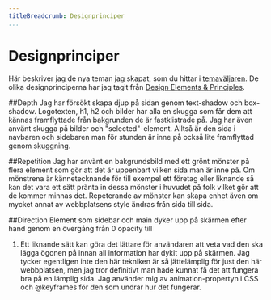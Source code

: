 ```yaml
---
titleBreadcrumb: Designprinciper
...
```


Designprinciper
=================
Här beskriver jag de nya teman jag skapat, som du hittar i [temaväljaren](theme-selector).
De olika designprinciperna har jag tagit från [Design Elements & Principles](https://designschool.canva.com/design-elements-principles).

##Depth
Jag har försökt skapa djup på sidan genom text-shadow och box-shadow.
Logotexten, h1, h2 och bilder har alla en skugga som får dem att kännas framflyttade från
bakgrunden de är fastklistrade på. Jag har även använt skugga på bilder
och "selected"-element. Alltså är den sida i navbaren och sidebaren man för stunden
är inne på också lite framflyttad genom skuggning.

##Repetition
Jag har använt en bakgrundsbild med ett grönt mönster på flera element som gör att
det är uppenbart vilken sida man är inne på. Om mönstrena är kännetecknande för till
exempel ett företag eller liknande så kan det vara ett sätt pränta in dessa mönster i huvudet på folk
vilket gör att de kommer minnas det. Repeterande av mönster kan skapa enhet även om mycket
annat av webbplatsens style ändras från sida till sida.

##Direction
Element som sidebar och main dyker upp på skärmen efter hand genom en övergång från 0 opacity till
1. Ett liknande sätt kan göra det lättare för användaren att veta vad den ska lägga ögonen på innan
all information har dykit upp på skärmen. Jag tycker egentligen inte den här tekniken är så jättelämplig
för just den här webbplatsen, men jag tror definitivt man hade kunnat få det att fungera bra på en lämplig sida.
Jag använder mig av animation-propertyn i CSS och @keyframes för den som undrar hur det fungerar.
